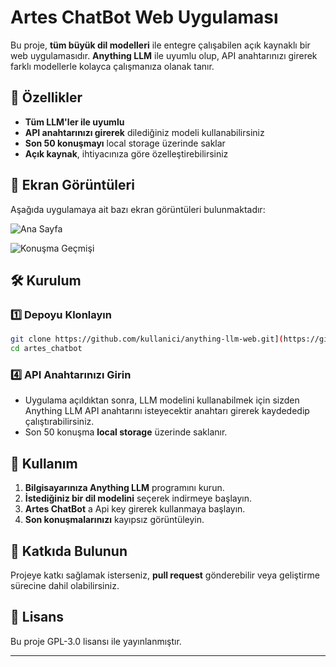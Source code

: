 # Artes ChatBot Web Uygulaması

Bu proje, **tüm büyük dil modelleri** ile entegre çalışabilen açık kaynaklı bir web uygulamasıdır. **Anything LLM** ile uyumlu olup, API anahtarınızı girerek farklı modellerle kolayca çalışmanıza olanak tanır. 

## 🚀 Özellikler
- **Tüm LLM'ler ile uyumlu**
- **API anahtarınızı girerek** dilediğiniz modeli kullanabilirsiniz
- **Son 50 konuşmayı** local storage üzerinde saklar
- **Açık kaynak**, ihtiyacınıza göre özelleştirebilirsiniz

## 📸 Ekran Görüntüleri
Aşağıda uygulamaya ait bazı ekran görüntüleri bulunmaktadır:

![Ana Sayfa](docs/screenshots/homepage.png)

![Konuşma Geçmişi](docs/screenshots/conversation_history.png)

## 🛠 Kurulum

### 1️⃣ Depoyu Klonlayın
```sh
git clone https://github.com/kullanici/anything-llm-web.git](https://github.com/yusufenestatar/Artes_ChatBot.git
cd artes_chatbot
```


### 4️⃣ API Anahtarınızı Girin

- Uygulama açıldıktan sonra, LLM modelini kullanabilmek için sizden Anything LLM API anahtarını isteyecektir anahtarı girerek kaydededip çalıştırabilirsiniz.
- Son 50 konuşma **local storage** üzerinde saklanır.

## 📌 Kullanım

1. **Bilgisayarınıza Anything LLM** programını kurun.
2. **İstediğiniz bir dil modelini** seçerek indirmeye başlayın.
3. **Artes ChatBot** a Api key girerek kullanmaya başlayın.
4. **Son konuşmalarınızı** kayıpsız görüntüleyin.

## 🔧 Katkıda Bulunun
Projeye katkı sağlamak isterseniz, **pull request** gönderebilir veya geliştirme sürecine dahil olabilirsiniz. 

## 📜 Lisans
Bu proje GPL-3.0 lisansı ile yayınlanmıştır.

---
